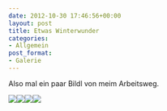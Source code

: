 ```yaml
---
date: 2012-10-30 17:46:56+00:00
layout: post
title: Etwas Winterwunder
categories:
- Allgemein
post_format:
- Galerie
---
```


Also mal ein paar Bildl von meim Arbeitsweg.


[![](http://farm9.staticflickr.com/8324/8139020887_380aac8f0a.jpg)](http://www.flickr.com/photos/49239218@N00/8139020887/)[![](http://farm9.staticflickr.com/8474/8139053576_b789723bc6.jpg)](http://www.flickr.com/photos/49239218@N00/8139053576/)[![](http://farm9.staticflickr.com/8468/8139024629_cafaf10037.jpg)](http://www.flickr.com/photos/49239218@N00/8139024629/)[![](http://farm9.staticflickr.com/8056/8139025693_b933333992.jpg)](http://www.flickr.com/photos/49239218@N00/8139025693/)



